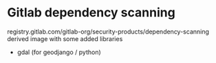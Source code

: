 # Gitlab dependency scanning

registry.gitlab.com/gitlab-org/security-products/dependency-scanning derived image with some added libraries 

- gdal (for geodjango / python)

